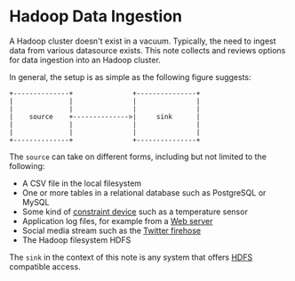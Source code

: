 # Hadoop Data Ingestion

A Hadoop cluster doesn't exist in a vacuum. Typically, the need to ingest data from various datasource exists.
This note collects and reviews options for data ingestion into an Hadoop cluster.

In general, the setup is as simple as the following figure suggests:

	+--------------+               +---------------+
	|              |               |               |
	|              |               |               |
	|    source    +-------------->|     sink      |
	|              |               |               |
	|              |               |               |
	+--------------+               +---------------+
  
The `source` can take on different forms, including but not limited to the following:

* A CSV file in the local filesystem
* One or more tables in a relational database such as PostgreSQL or MySQL
* Some kind of [constraint device](http://www.internet-of-things.eu/) such as a temperature sensor
* Application log files, for example from a [Web server](http://httpd.apache.org/docs/2.0/logs.html)
* Social media stream such as the [Twitter firehose](https://dev.twitter.com/docs/streaming-apis)
* The Hadoop filesystem HDFS

The `sink` in the context of this note is any system that offers [HDFS](http://hadoop.apache.org/docs/stable/hdfs_design.html) 
compatible access.
